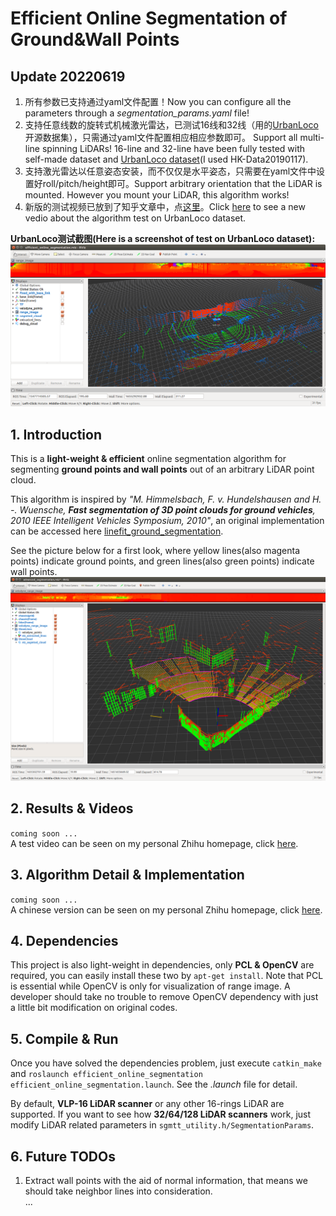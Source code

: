 # Efficient Online Segmentation of Ground&Wall Points

## Update 20220619
1. 所有参数已支持通过yaml文件配置！Now you can configure all the parameters through a *segmentation_params.yaml* file!
2. 支持任意线数的旋转式机械激光雷达，已测试16线和32线（用的[UrbanLoco](https://github.com/weisongwen/UrbanLoco)开源数据集），只需通过yaml文件配置相应相应参数即可。 Support all multi-line spinning LiDARs! 16-line and 32-line have been fully tested with self-made dataset and [UrbanLoco dataset](https://github.com/weisongwen/UrbanLoco)(I used HK-Data20190117).
3. 支持激光雷达以任意姿态安装，而不仅仅是水平姿态，只需要在yaml文件中设置好roll/pitch/height即可。Support arbitrary orientation that the LiDAR is mounted. However you mount your LiDAR, this algorithm works!
4. 新版的测试视频已放到了知乎文章中，点[这里](https://zhuanlan.zhihu.com/p/508961457)。Click [here](https://zhuanlan.zhihu.com/p/508961457) to see a new vedio about the algorithm test on UrbanLoco dataset.  

**UrbanLoco测试截图(Here is a screenshot of test on UrbanLoco dataset):**
![UrbanLoco test](pics/2022-06-15_19-35-32屏幕截图.png)


## 1. Introduction 
This is a **light-weight & efficient** online segmentation algorithm for segmenting **ground points and wall points** out of an arbitrary LiDAR point cloud. 

This algorithm is inspired by *"M. Himmelsbach, F. v. Hundelshausen and H. -. Wuensche, **Fast segmentation of 3D point clouds for ground vehicles**, 2010 IEEE Intelligent Vehicles Symposium, 2010"*, an original implementation can be accessed here [linefit_ground_segmentation](https://github.com/lorenwel/linefit_ground_segmentation).

See the picture below for a first look, where yellow lines(also magenta points) indicate ground points, and green lines(also green points) indicate wall points.
![result](pics/result04.png)

## 2. Results & Videos 
`coming soon ...`  
A test video can be seen on my personal Zhihu homepage, click [here](https://zhuanlan.zhihu.com/p/508961457).

## 3. Algorithm Detail & Implementation
`coming soon ...`  
A chinese version can be seen on my personal Zhihu homepage, click [here](https://zhuanlan.zhihu.com/p/508961457).

## 4. Dependencies 
This project is also light-weight in dependencies, only **PCL & OpenCV** are required, you can easily install these two by `apt-get install`. Note that PCL is essential while OpenCV is only for visualization of range image. A developer should take no trouble to remove OpenCV dependency with just a little bit modification on original codes.

## 5. Compile & Run
Once you have solved the dependencies problem, just execute `catkin_make` and `roslaunch efficient_online_segmentation efficient_online_segmentation.launch`. See the *.launch* file for detail.

By default, **VLP-16 LiDAR scanner** or any other 16-rings LiDAR are supported. If you want to see how **32/64/128 LiDAR scanners** work, just modify LiDAR related parameters in `sgmtt_utility.h/SegmentationParams`.

## 6. Future TODOs  
1. Extract wall points with the aid of normal information, that means we should take neighbor lines into consideration.  
...
